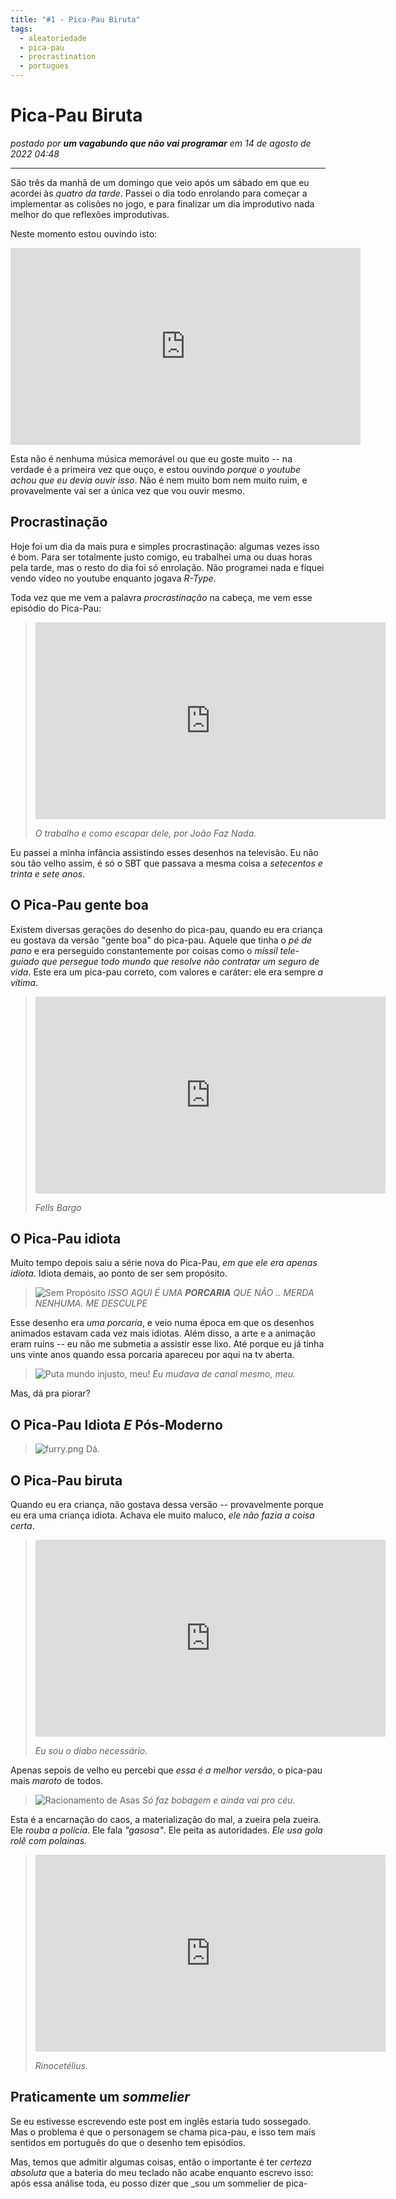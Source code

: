 ```yaml
---
title: "#1 - Pica-Pau Biruta"
tags:
  - aleatoriedade
  - pica-pau
  - procrastination
  - portugues
---
```


# Pica-Pau Biruta  

_postado por **um vagabundo que não vai programar** em 14 de agosto de 2022 04:48_

---

São três da manhã de um domingo que veio após um sábado em que eu acordei às _quatro da tarde_. Passei o dia todo enrolando para começar a implementar as colisões no jogo, e para finalizar um dia improdutivo nada melhor do que reflexões improdutivas.  
  
Neste momento estou ouvindo isto:  
<iframe width="560" height="315" src="https://www.youtube-nocookie.com/embed/A42gKiC0zxI" title="YouTube video player" frameborder="0" allow="accelerometer; autoplay; clipboard-write; encrypted-media; gyroscope; picture-in-picture" allowfullscreen></iframe>  
  
Esta não é nenhuma música memorável ou que eu goste muito -- na verdade é a primeira vez que ouço, e estou ouvindo _porque o youtube achou que eu devia ouvir isso_. Não é nem muito bom nem muito ruim, e provavelmente vai ser a única vez que vou ouvir mesmo.  
  
## Procrastinação  
  
Hoje foi um dia da mais pura e simples procrastinação: algumas vezes isso é bom. Para ser totalmente justo comigo, eu trabalhei uma ou duas horas pela tarde, mas o resto do dia foi só enrolação. Não programei nada e fiquei vendo vídeo no youtube enquanto jogava _R-Type_.  
  
Toda vez que me vem a palavra _procrastinação_ na cabeça, me vem esse episódio do Pica-Pau:  
  
> <iframe width="560" height="315" src="https://www.youtube-nocookie.com/embed/54uG-7esUZY" title="YouTube video player" frameborder="0" allow="accelerometer; autoplay; clipboard-write; encrypted-media; gyroscope; picture-in-picture" allowfullscreen></iframe>  
>  
> _O trabalho e como escapar dele, por João Faz Nada._  
  
Eu passei a minha infância assistindo esses desenhos na televisão. Eu não sou tão velho assim, é só o SBT que passava a mesma coisa a _setecentos e trinta e sete anos_.  
  
## O Pica-Pau gente boa  
  
Existem diversas gerações do desenho do pica-pau, quando eu era criança eu gostava da versão "gente boa" do pica-pau. Aquele que tinha o _pé de pano_ e era perseguido constantemente por coisas como o _míssil tele-guiado que persegue todo  mundo que resolve não contratar um seguro de vida_. Este era um pica-pau correto, com valores e caráter: ele era sempre _a vítima_.  
  
> <iframe width="560" height="315" src="https://www.youtube-nocookie.com/embed/PuU9CYM-Aak" title="YouTube video player" frameborder="0" allow="accelerometer; autoplay; clipboard-write; encrypted-media; gyroscope; picture-in-picture" allowfullscreen></iframe>  
>  
> _Fells Bargo_  
  
## O Pica-Pau idiota  
  
Muito tempo depois saiu a série nova do Pica-Pau, _em que ele era apenas idiota_. Idiota demais, ao ponto de ser sem propósito.  
  
>  ![Sem Propósito](../assets/posts/aleatoriedades/2/picapau_idiota.png)
> _ISSO AQUI É UMA **PORCARIA** QUE NÃO .. MERDA NENHUMA. ME DESCULPE_  
  
Esse desenho era _uma porcaria_, e veio numa época em que os desenhos animados estavam cada vez mais idiotas. Além disso, a arte e a animação eram ruins -- eu não me submetia a assistir esse lixo. Até porque eu já tinha uns vinte anos quando essa porcaria apareceu por aqui na tv aberta.  
  
>![Puta mundo injusto, meu!](../assets/posts/aleatoriedades/2/naosoueu.png)
> _Eu mudava de canal mesmo, meu._  
  
Mas, dá pra piorar?  
  
## O Pica-Pau Idiota _E_ Pós-Moderno  
  
> ![furry.png](../assets/posts/aleatoriedades/2/picapau_hipster_posmoderno.png)
> Dá.  
  
## O Pica-Pau biruta  
  
Quando eu era criança, não gostava dessa versão -- provavelmente porque eu era uma criança idiota. Achava ele muito maluco, _ele não fazia a coisa certa_.  
  
> <iframe width="560" height="315" src="https://www.youtube-nocookie.com/embed/uch9UU0yjT4" title="YouTube video player" frameborder="0" allow="accelerometer; autoplay; clipboard-write; encrypted-media; gyroscope; picture-in-picture" allowfullscreen></iframe>  
>  
> _Eu sou o diabo necessário_.  
  
Apenas sepois de velho eu percebi que _essa é a melhor versão_, o pica-pau mais _maroto_ de todos.  
  

> ![Racionamento de Asas](../assets/posts/aleatoriedades/2/picapau_merdeiro.png)
> _Só faz bobagem e ainda vai pro céu_.  
  
Esta é a encarnação do caos, a materialização do mal, a zueira pela zueira. Ele _rouba a polícia_. Ele fala _"gasosa"_. Ele peita as autoridades. _Ele usa gola rolê com polainas._  
  
> <iframe width="560" height="315" src="https://www.youtube-nocookie.com/embed/NzeBZt7j0wY" title="YouTube video player" frameborder="0" allow="accelerometer; autoplay; clipboard-write; encrypted-media; gyroscope; picture-in-picture" allowfullscreen></iframe>  
>  
> _Rinocetélius._  
  
## Praticamente um _sommelier_  
  
Se eu estivesse escrevendo este post em inglês estaria tudo sossegado. Mas o problema é que o personagem se chama pica-pau, e isso tem mais sentidos em português do que o desenho tem episódios.  
  
Mas, temos que admitir algumas coisas, então o importante é ter _certeza absoluta_ que a bateria do meu teclado não acabe enquanto escrevo isso: após essa análise toda, eu posso dizer que _sou um sommelier de pica-